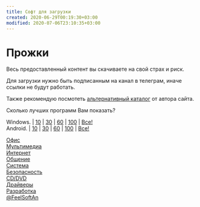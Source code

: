 ```yaml
---
title: Софт для загрузки
created: 2020-06-29T00:19:30+03:00
modified: 2020-07-06T23:10:35+03:00
---
```


# Прожки  
Весь предоставленный контент вы скачиваете на свой страх и риск.  

Для загрузки нужно быть подписанным на канал в телеграм, иначе ссылки не будут работать.  

Также рекомендую посмотеть [альтернативный каталог](https://t.me/feelsoft) от автора сайта.  

Сколько лучших программ Вам показать?  

Windows. | [10](#soft10) | [30](soft30.md) | [60](#soft60) | [100](win100.md) | [Все!](https://t.me/feelsoft)  
Android. | [10](#a10) | [30](#a10) | [60](#a10) | [100](#a10) | [Все!](#a10)  


[Офис](https://t.me/joinchat/AAAAAFHUthjco1aL8s6xGw)  
[Мультимедиа](https://t.me/joinchat/AAAAAE9c0F6m9wLX2V-RrQ)  
[Интернет](https://t.me/joinchat/AAAAAE2IYcNIAvKBaCN5HA)  
[Общение](https://t.me/joinchat/AAAAAFe6-vYjcd_85zXW3A)  
[Система](https://t.me/joinchat/AAAAAFQXTU0pDabIGNXCIA)  
[Безопасность](https://t.me/joinchat/AAAAAFaCsJCHsnFDm9EPPg)  
[CD/DVD](https://t.me/joinchat/AAAAAFiM3xLqsjsYBFNWSQ)  
[Драйверы](https://t.me/joinchat/AAAAAFL3QA8fhgJ6cLwnmQ)  
[Разработка](https://t.me/joinchat/AAAAAFPYSVVsf6RTBjHNQQ)  
[@FeelSoftAn](https://t.me/FeelSoftAn)